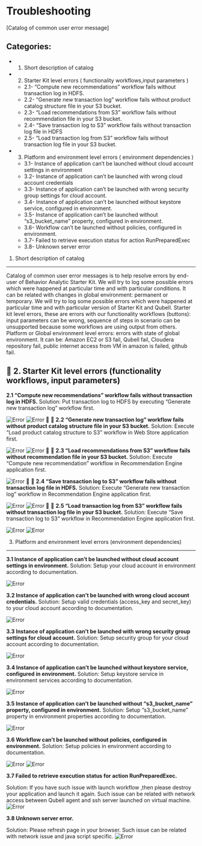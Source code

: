 Troubleshooting
===============
[Catalog of common user error message]

Categories:
-----------
- 1. Short description of catalog
- 2. Starter Kit level errors ( functionality workflows,input parameters )
  - 2.1- “Compute new recommendations” workflow fails without transaction log in HDFS.
  - 2.2- “Generate new transaction log” workflow fails without product catalog structure file in your S3 bucket.
  - 2.3- “Load recommendations from S3” workflow fails without recommendation file in your S3 bucket.
  - 2.4- “Save transaction log to S3” workflow fails without transaction log file in HDFS
  - 2.5- “Load transaction log from S3” workflow fails without transaction log file in your S3 bucket.
- 3. Platform and environment level errors ( environment dependencies )
  - 3.1- Instance of application can’t be launched without cloud account settings in environment
  - 3.2- Instance of application can’t be launched with wrong cloud account credentials
  - 3.3- Instance of application can’t be launched with wrong security group settings for cloud account.
  - 3.4- Instance of application can’t be launched without keystore service, configured in environment.
  - 3.5- Instance of application can’t be launched without “s3_bucket_name” property, configured in environment.
  - 3.6- Workflow can’t be launched without policies, configured in environment.
  - 3.7- Failed to retrieve execution status for action RunPreparedExec
  - 3.8- Unknown server error


1. Short description of catalog
-------------------------------
Catalog of common user error messages is to help resolve errors by end-user of Behavior Analytic Starter Kit. We will try to log some possible errors which were happened at particular time and with particular conditions. It can be related with changes in global environment: permanent or temporary. We will try to log some possible errors which were happened at particular time and with particular version of Starter Kit and Qubell.
Starter kit level errors, these are errors with our functionality workflows (buttons): input parameters can be wrong, sequence of steps in scenario can be unsupported  because some workflows are using output from others. Platform or Global environment level errors: errors with state of global environment. It can be: Amazon EC2 or S3 fail, Qubell fail, Cloudera repository fail, public internet access from VM in amazon is failed, github fail. 


2. Starter Kit level errors (functionality workflows, input parameters)
-----------------------------------------------------------------------

**2.1 “Compute new recommendations” workflow fails without transaction log in HDFS.**
Solution: Put transaction log to HDFS by executing “Generate new transaction log” workflow first.

![Error](/Images/2.1a.png)
![Error](/Images/2.1b.png)


**2.2 “Generate new transaction log” workflow fails without product catalog structure file in your S3 bucket.**
Solution: Execute “Load product catalog structure to S3” workflow in Web Store application first.

![Error](/Images/2.2a.png)
![Error](/Images/2.2b.png)


**2.3 “Load recommendations from S3” workflow fails without recommendation file in your S3 bucket.**
Solution: Execute “Compute new recommendation” workflow in Recommendation Engine application first.

![Error](/Images/2.3.png)


**2.4 “Save transaction log to S3” workflow fails without transaction log file in HDFS.**
Solution: Execute “Generate new transaction log” workflow in Recommendation Engine application first.

![Error](/Images/2.4a.png)
![Error](/Images/2.4b.png)


**2.5 “Load transaction log from S3” workflow fails without transaction log file in your S3 bucket.**
Solution: Execute “Save transaction log to S3” workflow in Recommendation Engine application first.

![Error](/Images/2.5a.png)
![Error](/Images/2.5b.png)


3. Platform and environment level errors (environment dependencies)
-------------------------------------------------------------------

**3.1 Instance of application can’t be launched without cloud account settings in environment.**
Solution: Setup your cloud account in environment according to documentation. 

![Error](/Images/3.1.png)


**3.2 Instance of application can’t be launched with wrong cloud account credentials.**
Solution: Setup valid credentials (access_key and secret_key) to your cloud account according to documentation.

![Error](/Images/3.2.png)


**3.3 Instance of application can’t be launched with wrong security group settings for cloud account.**
Solution: Setup security group for your cloud account according to documentation.

![Error](/Images/3.3.png)


**3.4 Instance of application can’t be launched without keystore service, configured in environment.**
Solution: Setup keystore service in environment services  according to documentation.

![Error](/Images/3.4.png)


**3.5 Instance of application can’t be launched without “s3_bucket_name” property, configured in environment.**
Solution: Setup “s3_bucket_name” property in environment properties according to documentation.

![Error](/Images/3.5.png)


**3.6 Workflow can’t be launched without policies, configured in environment.**
Solution: Setup policies in environment  according to documentation.

![Error](/Images/3.6a.png)
![Error](/Images/3.6b.png)


**3.7 Failed to retrieve execution status for action RunPreparedExec.**

Solution: If you have such issue with launch workflow ,then please destroy your application and launch it again. Such issue can be related with network access between Qubell agent and ssh server launched on virtual machine.
![Error](/Images/3.7.png)


**3.8 Unknown server error.**

Solution: Please refresh page in your browser. Such issue can be related with network issue and java script specific.
![Error](/Images/3.8.png)





